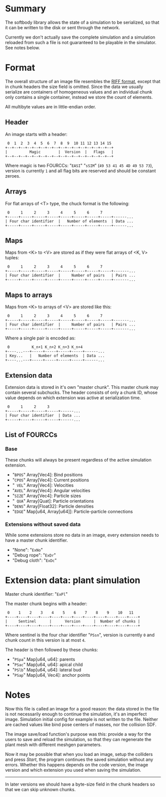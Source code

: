 # Summary
The softbody library allows the state of a simulation to be serialized, so that it can be written to the disk or sent through the network.

Currently we don't actually save the complete simulation and a simulation reloaded from such a file is not guaranteed to be playable in the simulator. See notes below.

# Format
The overall structure of an image file resembles the [RIFF format](https://docs.microsoft.com/en-us/windows/win32/xaudio2/resource-interchange-file-format--riff-),
except that in chunk headers the size field is omitted. Since the data we usually serialize are containers of homogeneous values
and an individual chunk only contains a single container,
instead we store the count of elements.

All multibyte values are in little-endian order.

## Header
An image starts with a header:

```
 0  1  2  3  4  5  6  7  8  9  10 11 12 13 14 15
+--+--+--+--+--+--+--+--+--+--+--+--+--+--+--+--+
|          Magic        |  Version  |   Flags   |
+--+--+--+--+--+--+--+--+--+--+--+--+--+--+--+--+
```

Where magic is two FOURCCs: "`EASI`" "`sSIM`" (`49 53 41 45 4D 49 53 73`),
version is currently `1` and
all flag bits are reserved and should be constant zeroes.

## Arrays

For flat arrays of \<T> type, the chuck format is the following:
```
 0     1     2     3     4     5     6     7
+-----+-----+-----+-----+-----+-----+-----+-----+------...
| Four char identifier  |   Number of elements  | Data ...
+-----+-----+-----+-----+-----+-----+-----+-----+------...
```

## Maps

Maps from \<K> to \<V> are stored as if they were flat arrays of \<K, V> tuples:

```
 0     1     2     3     4     5     6     7
+-----+-----+-----+-----+-----+-----+-----+-----+-------...
| Four char identifier  |     Number of pairs   | Pairs ...
+-----+-----+-----+-----+-----+-----+-----+-----+-------...
```

## Maps to arrays

Maps from \<K> to arrays of \<V> are stored like this:

```
 0     1     2     3     4     5     6     7
+-----+-----+-----+-----+-----+-----+-----+-----+-------...
| Four char identifier  |     Number of pairs   | Pairs ...
+-----+-----+-----+-----+-----+-----+-----+-----+-------...
```

Where a single pair is encoded as:

```
 0          K_n+1 K_n+2 K_n+3 K_n+4
+----...---+-----+-----+-----+-----+------...
| Key...   |   Number of elements  | Data ...
+----...---+-----+-----+-----+-----+------...
```

## Extension data
Extension data is stored in it's own "master chunk". This master chunk may contain several subchucks. The header consists of only a chunk ID, whose value depends on which extension was active at serialization time.

```
 0     1     2     3
+-----+-----+-----+-----+------...
| Four char identifier  | Data ...
+-----+-----+-----+-----+------...
```

## List of FOURCCs
### Base
These chunks will always be present regardless of the active simulation extension.
* "`BPOS`" Array[Vec4]: Bind positions
* "`CPOS`" Array[Vec4]: Current positions
* "` VEL`" Array[Vec4]: Velocities
* "`AVEL`" Array[Vec4]: Angular velocities
* "`SIZE`" Array[Vec4]: Particle sizes
* "` QUA`" Array[Quat]: Particle orientations
* "`DENS`" Array[Float32]: Particle densities
* "`EDGE`" Map[u64, Array[u64]]: Particle-particle connections

### Extensions without saved data
While some extensions store no data in an image, every extension needs to have a master chunk identifier.
* "None": "`ExNo`"
* "Debug rope": "`ExDr`"
* "Debug cloth": "`ExDc`"

# Extension data: plant simulation
Master chunk identifier: "`ExPl`"

The master chunk begins with a header:
```
 0    1    2    3    4    5    6    7    8    9    10   11
+----+----+----+----+----+----+----+----+----+----+----+----+
|     Sentinel      |      Version      |  Number of chunks |
+----+----+----+----+----+----+----+----+----+----+----+----+
```
Where sentinel is the four char identifier "`PSsn`",
version is currently `0` and
chunk count in this version is at most `4`.

The header is then followed by these chunks:

* "`PSpa`" Map[u64, u64]: parents
* "`PSac`" Map[u64, u64]: apical child
* "`PSlb`" Map[u64, u64]: lateral bud
* "`PSap`" Map[u64, Vec4]: anchor points

# Notes

Now this file is called an image for a good reason:
the data stored in the file is not necessarily enough to continue the simulation, it's an imperfect image.
Simulation initial config for example is not written to the file.
Neither are cached values like bind pose centers of masses, nor the collision SDF.

The image save/load function's purpose was this:
provide a way for the users to save and reload the simulation,
so that they can regenerate the plant mesh with different meshgen parameters.

Now it may be possible that when you load an image, setup the colliders and press *Start*, the program continues the saved simulation without any errors.
Whether this happens depends on the code version, the image version and which extension you used when saving the simulation.

---
In later versions we should have a byte-size field in the chunk headers so that we can skip unknown chunks.